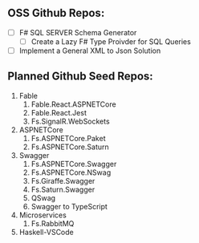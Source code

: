 ## OSS Github Repos:
- [ ] F# SQL SERVER Schema Generator
  - [ ] Create a Lazy F# Type Proivder for SQL Queries
- [ ] Implement a General XML to Json Solution

## Planned Github Seed Repos:
1. Fable
    1. Fable.React.ASPNETCore
    2. Fable.React.Jest
    3. Fs.SignalR.WebSockets
2. ASPNETCore
    1. Fs.ASPNETCore.Paket
    2. Fs.ASPNETCore.Saturn
3. Swagger
    1. Fs.ASPNETCore.Swagger
    2. Fs.ASPNETCore.NSwag
    3. Fs.Giraffe.Swagger
    4. Fs.Saturn.Swagger
    5. QSwag
    6. Swagger to TypeScript
4. Microservices
   1. Fs.RabbitMQ
5. Haskell-VSCode